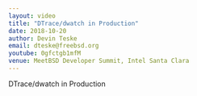 ```yaml
---
layout: video
title: "DTrace/dwatch in Production"
date: 2018-10-20
author: Devin Teske
email: dteske@freebsd.org
youtube: 0gfctgb1mfM
venue: MeetBSD Developer Summit, Intel Santa Clara
---
```

DTrace/dwatch in Production
